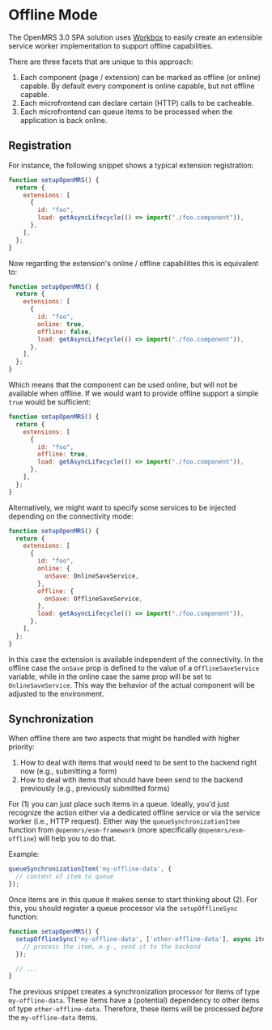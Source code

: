 # Offline Mode

The OpenMRS 3.0 SPA solution uses [Workbox](https://developers.google.com/web/tools/workbox) to easily create an extensible service worker implementation to support offline capabilities.

There are three facets that are unique to this approach:

1. Each component (page / extension) can be marked as offline (or online) capable. By default every component is online capable, but not offline capable.
2. Each microfrontend can declare certain (HTTP) calls to be cacheable.
3. Each microfrontend can queue items to be processed when the application is back online.

## Registration

For instance, the following snippet shows a typical extension registration:

```js
function setupOpenMRS() {
  return {
    extensions: [
      {
        id: "foo",
        load: getAsyncLifecycle(() => import("./foo.component")),
      },
    ],
  };
}
```

Now regarding the extension's online / offline capabilities this is equivalent to:

```js
function setupOpenMRS() {
  return {
    extensions: [
      {
        id: "foo",
        online: true,
        offline: false,
        load: getAsyncLifecycle(() => import("./foo.component")),
      },
    ],
  };
}
```

Which means that the component can be used online, but will not be available when offline. If we would want to provide offline support a simple `true` would be sufficient:

```js
function setupOpenMRS() {
  return {
    extensions: [
      {
        id: "foo",
        offline: true,
        load: getAsyncLifecycle(() => import("./foo.component")),
      },
    ],
  };
}
```

Alternatively, we might want to specify some services to be injected depending on the connectivity mode:

```js
function setupOpenMRS() {
  return {
    extensions: [
      {
        id: "foo",
        online: {
          onSave: OnlineSaveService,
        },
        offline: {
          onSave: OfflineSaveService,
        },
        load: getAsyncLifecycle(() => import("./foo.component")),
      },
    ],
  };
}
```

In this case the extension is available independent of the connectivity. In the offline case the `onSave` prop is defined to the value of a `OfflineSaveService` variable, while in the online case the same prop will be set to `OnlineSaveService`. This way the behavior of the actual component will be adjusted to the environment.

## Synchronization

When offline there are two aspects that might be handled with higher priority:

1. How to deal with items that would need to be sent to the backend right now (e.g., submitting a form)
2. How to deal with items that should have been send to the backend previously (e.g., previously submitted forms)

For (1) you can just place such items in a queue. Ideally, you'd just recognize the action either via a dedicated offline service or via the service worker (i.e., HTTP request). Either way the `queueSynchronizationItem` function from `@openmrs/esm-framework` (more specifically `@openmrs/esm-offline`) will help you to do that.

Example:

```js
queueSynchronizationItem('my-offline-data', {
  // content of item to queue
});
```

Once items are in this queue it makes sense to start thinking about (2). For this, you should register a queue processor via the `setupOfflineSync` function:

```js
function setupOpenMRS() {
  setupOfflineSync('my-offline-data', ['other-offline-data'], async item => {
    // process the item, e.g., send it to the backend
  });

  // ...
}
```

The previous snippet creates a synchronization processor for items of type `my-offline-data`. These items have a (potential) dependency to other items of type `other-offline-data`. Therefore, these items will be processed *before* the `my-offline-data` items.
